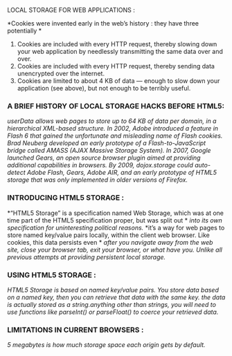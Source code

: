 LOCAL STORAGE FOR WEB APPLICATIONS :


*Cookies were invented early in the web’s history : they have three potentially *

1. Cookies are included with every HTTP request, thereby slowing down your web application by needlessly transmitting the
same data over and over.
2. Cookies are included with every HTTP request, thereby sending data unencrypted over the internet.
3. Cookies are limited to about 4 KB of data — enough to slow down your application (see above), but not enough to be terribly useful.
   
### A BRIEF HISTORY OF LOCAL STORAGE HACKS BEFORE HTML5:
   
*userData allows web pages to store up to 64 KB of data per domain, in a hierarchical XML-based structure.*
*In 2002, Adobe introduced a feature in Flash 6 that gained the unfortunate and misleading name of Flash cookies.*
*Brad Neuberg developed an early prototype of a Flash-to-JavaScript bridge called AMASS (AJAX Massive Storage System).*
*In 2007, Google launched Gears, an open source browser plugin aimed at providing additional capabilities in browsers.*
*By 2009, dojox.storage could auto-detect Adobe Flash, Gears, Adobe AIR, and an early prototype of HTML5 storage that was only implemented in older versions of Firefox.*
   
   
### INTRODUCING HTML5 STORAGE :
   
*“HTML5 Storage” is a specification named Web Storage, which was at one time part of the HTML5 specification proper, but was split out *
*into its own specification for uninteresting political reasons.*
*it’s a way for web pages to store named key/value pairs locally, within the client web browser. Like cookies, this data persists even *
*after you navigate away from the web site, close your browser tab, exit your browser, or what have you. Unlike all previous attempts at providing persistent local storage.*
     
### USING HTML5 STORAGE :
   
*HTML5 Storage is based on named key/value pairs. You store data based on a named key, then you can retrieve that data with the same key.*
*the data is actually stored as a string.anything other than strings, you will need to use functions like parseInt() or parseFloat() to coerce your retrieved data.*
     
### LIMITATIONS IN CURRENT BROWSERS :
*5 megabytes is how much storage space each origin gets by default.*
